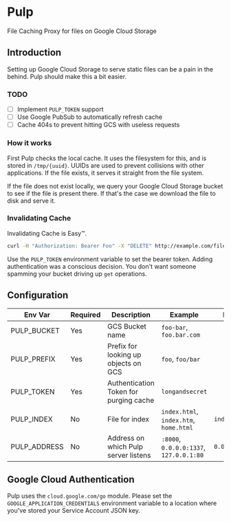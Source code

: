 # Pulp

File Caching Proxy for files on Google Cloud Storage

## Introduction

Setting up Google Cloud Storage to serve static files can be a pain in the behind. Pulp should make this a bit easier.

### TODO
- [ ] Implement `PULP_TOKEN` support
- [ ] Use Google PubSub to automatically refresh cache
- [ ] Cache 404s to prevent hitting GCS with useless requests

### How it works

First Pulp checks the local cache. It uses the filesystem for this, and is stored in `/tmp/{uuid}`. 
UUIDs are used to prevent collisions with other applications. 
If the file exists, it serves it straight from the file system.

If the file does not exist locally, we query your Google Cloud Storage bucket to see if the file is present there. 
If that's the case we download the file to disk and serve it. 

### Invalidating Cache
Invalidating Cache is Easy™. 

```bash
curl -H "Authorization: Bearer Foo" -X "DELETE" http://example.com/file.png
```

Use the `PULP_TOKEN` environment variable to set the bearer token.
Adding authentication was a conscious decision.
You don't want someone spamming your bucket driving up `get` operations.

## Configuration

| Env Var | Required | Description | Example | Default |
| - | - | - | - | - |
| PULP_BUCKET | Yes | GCS Bucket name | `foo-bar`, `foo.bar.com` | |
| PULP_PREFIX | Yes | Prefix for looking up objects on GCS | `foo`, `foo/bar` | |
| PULP_TOKEN   | Yes | Authentication Token for purging cache | `longandsecret` | | 
| PULP_INDEX  | No | File for index | `index.html`, `index.htm`, `home.html` | `index.html` |
| PULP_ADDRESS | No | Address on which Pulp server listens | `:8000`, `0.0.0.0:1337`, `127.0.0.1:80` | `0.0.0.0:8000` |

## Google Cloud Authentication

Pulp uses the `cloud.google.com/go` module. Please set the `GOOGLE_APPLICATION_CREDENTIALS` environment variable to a
location where you've stored your Service Account JSON key.